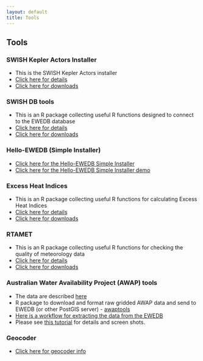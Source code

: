 ```yaml
---
layout: default
title: Tools
---
```


## Tools
  
### SWISH Kepler Actors Installer
* This is the SWISH Kepler Actors installer
* [Click here for details](/tools/swishkepleractorsinstaller/swishkepleractorsinstaller-details.html)
* [Click here for downloads](/tools/swishkepleractorsinstaller/swishkepleractorsinstaller-downloads.html)

### SWISH DB tools
* This is an R package collecting useful R functions designed to connect to the EWEDB database 
* [Click here for details](/tools/swishdbtools/swishdbtools-package.html)
* [Click here for downloads](/tools/swishdbtools/swishdbtools-downloads.html)

### Hello-EWEDB (Simple Installer)
* [Click here for the Hello-EWEDB Simple Installer](/tools/hello-ewedb/hello-ewedb.html)
* [Click here for the Hello-EWEDB Simple Installer demo](http://swish-climate-impact-assessment.github.io/2013/05/hello-ewedb/)

### Excess Heat Indices
* This is an R package collecting useful R functions for calculating Excess Heat Indices
* [Click here for details](/tools/ExcessHeatIndices/ExcessHeatIndices-package.html)
* [Click here for downloads](/tools/ExcessHeatIndices/ExcessHeatIndices-downloads.html)

### RTAMET
* This is an R package collecting useful R functions for checking the quality of meteorology data
* [Click here for details](/tools/rtamet/rtamet-package.html)
* [Click here for downloads](/tools/rtamet/rtamet-downloads.html)


### Australian Water Availability Project (AWAP) tools
* The data are described [here](/metadata/AWAP_GRIDS.html)
* R package to download and format raw gridded AWAP data and send to EWEDB (or other PostGIS server) - [awaptools](/tools/awaptools/awaptools-downloads.html)
* [Here is a workflow for extracting the data from the EWEDB](/tools/ExtractAWAPdata4locations/extract-awap.html)
* Please see [this tutorial](http://swish-climate-impact-assessment.github.io/2013/05/extract-awap-data-4-locations/) for details and screen shots.

### Geocoder
* [Click here for geocoder info](/tools/geocoder/geocoder.html)

